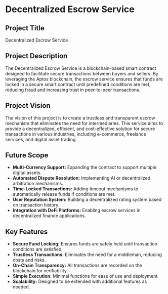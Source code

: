 # Decentralized Escrow Service

## Project Title
Decentralized Escrow Service

## Project Description
The Decentralized Escrow Service is a blockchain-based smart contract designed to facilitate secure transactions between buyers and sellers. By leveraging the Aptos blockchain, the escrow service ensures that funds are locked in a secure smart contract until predefined conditions are met, reducing fraud and increasing trust in peer-to-peer transactions.

## Project Vision
The vision of this project is to create a trustless and transparent escrow mechanism that eliminates the need for intermediaries. This service aims to provide a decentralized, efficient, and cost-effective solution for secure transactions in various industries, including e-commerce, freelance services, and digital asset trading.

## Future Scope
- **Multi-Currency Support:** Expanding the contract to support multiple digital assets.
- **Automated Dispute Resolution:** Implementing AI or decentralized arbitration mechanisms.
- **Time-Locked Transactions:** Adding timeout mechanisms to automatically release funds if conditions are met.
- **User Reputation System:** Building a decentralized rating system based on transaction history.
- **Integration with DeFi Platforms:** Enabling escrow services in decentralized finance applications.

## Key Features
- **Secure Fund Locking:** Ensures funds are safely held until transaction conditions are satisfied.
- **Trustless Transactions:** Eliminates the need for a middleman, reducing costs and risks.
- **On-Chain Transparency:** All transactions are recorded on the blockchain for verifiability.
- **Simple Execution:** Minimal functions for ease of use and deployment.
- **Scalability:** Designed to be extended with additional features as needed.

